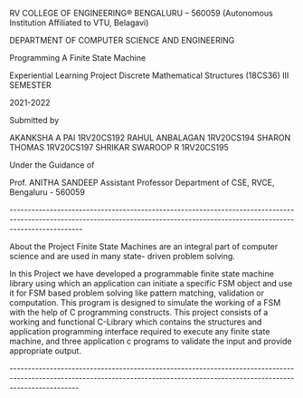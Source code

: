 RV COLLEGE OF ENGINEERING®
BENGALURU – 560059
(Autonomous Institution Affiliated to VTU, Belagavi)

DEPARTMENT OF COMPUTER SCIENCE AND ENGINEERING




Programming A Finite State Machine

Experiential Learning Project
Discrete Mathematical Structures (18CS36)
III SEMESTER

2021-2022


Submitted by


AKANKSHA A PAI	1RV20CS192
RAHUL ANBALAGAN	1RV20CS194
SHARON THOMAS	1RV20CS197
SHRIKAR SWAROOP R	1RV20CS195



Under the Guidance of

Prof. ANITHA SANDEEP
Assistant Professor Department of CSE, RVCE, Bengaluru - 560059


*--------------------------------------------------------------------------------------------------------------------------------------------------------------------------------*






About the Project
Finite State Machines are an integral part of computer science and are used in many state- driven problem solving.

In this Project we have developed a programmable finite state machine library using which an application can initiate
a specific FSM object and use it for FSM based problem solving like pattern matching, validation or computation.
This program is designed to simulate the working of a FSM with the help of C programming constructs.
This project consists of a working and functional C-Library which contains the structures and application programming interface
required to execute any finite state machine, and three application c programs to validate the input
and provide appropriate output.








*-------------------------------------------------------------------------------------------------------------------------------------------------------------------------------*
